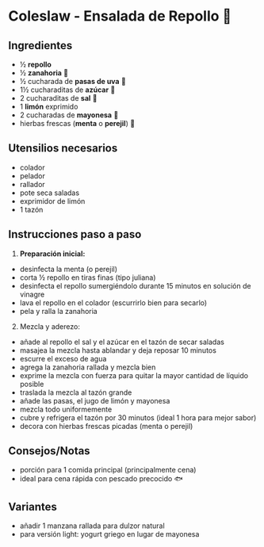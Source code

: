 # Coleslaw - Ensalada de Repollo 🥗

## Ingredientes

- ½ **repollo**
- ½ **zanahoria** 🥕
- ½ cucharada de **pasas de uva** 🍇
- 1½ cucharaditas de **azúcar** 🍬
- 2 cucharaditas de **sal** 🧂
- 1 **limón** exprimido
- 2 cucharadas de **mayonesa** 🫙
- hierbas frescas (**menta** o **perejil**) 🌿

## Utensilios necesarios

- colador
- pelador
- rallador
- pote seca saladas
- exprimidor de limón
- 1 tazón

## Instrucciones paso a paso

1. **Preparación inicial:**

- desinfecta la menta (o perejil)
- corta ½ repollo en tiras finas (tipo juliana)
- desinfecta el repollo sumergiéndolo durante 15 minutos en solución de vinagre
- lava el repollo en el colador (escurrirlo bien para secarlo)
- pela y ralla la zanahoria

2. Mezcla y aderezo:

- añade al repollo el sal y el azúcar en el tazón de secar saladas
- masajea la mezcla hasta ablandar y deja reposar 10 minutos
- escurre el exceso de agua
- agrega la zanahoria rallada y mezcla bien
- exprime la mezcla con fuerza para quitar la mayor cantidad de líquido posible
- traslada la mezcla al tazón grande
- añade las pasas, el jugo de limón y mayonesa
- mezcla todo uniformemente
- cubre y refrigera el tazón por 30 minutos (ideal 1 hora para mejor sabor)
- decora con hierbas frescas picadas (menta o perejil)

## Consejos/Notas

- porción para 1 comida principal (principalmente cena)
- ideal para cena rápida con pescado precocido 🐟

## Variantes

- añadir 1 manzana rallada para dulzor natural
- para versión light: yogurt griego en lugar de mayonesa
